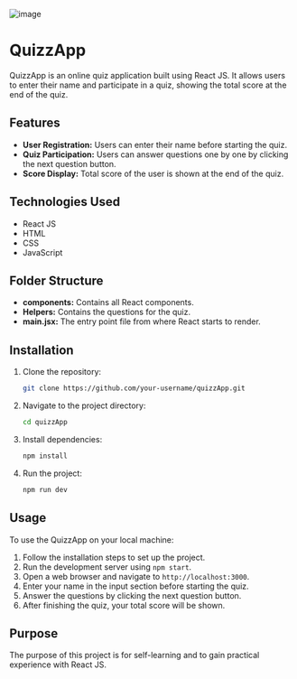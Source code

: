 ![image](https://github.com/tausif101/quizzApp/assets/49864806/c7f02152-f736-44f3-8c25-83d1515debf2)



# QuizzApp

QuizzApp is an online quiz application built using React JS. It allows users to enter their name and participate in a quiz, showing the total score at the end of the quiz.

## Features

- **User Registration:** Users can enter their name before starting the quiz.
- **Quiz Participation:** Users can answer questions one by one by clicking the next question button.
- **Score Display:** Total score of the user is shown at the end of the quiz.

## Technologies Used

- React JS
- HTML
- CSS
- JavaScript

## Folder Structure

- **components:** Contains all React components.
- **Helpers:** Contains the questions for the quiz.
- **main.jsx:** The entry point file from where React starts to render.

## Installation

1. Clone the repository:

   ```bash
   git clone https://github.com/your-username/quizzApp.git
2. Navigate to the project directory:

   ```bash
   cd quizzApp

3. Install dependencies:

   ```bash
   npm install

4. Run the project:

   ```bash
   npm run dev


## Usage

To use the QuizzApp on your local machine:

1. Follow the installation steps to set up the project.
2. Run the development server using `npm start`.
3. Open a web browser and navigate to `http://localhost:3000`.
4. Enter your name in the input section before starting the quiz.
5. Answer the questions by clicking the next question button.
6. After finishing the quiz, your total score will be shown.

## Purpose

The purpose of this project is for self-learning and to gain practical experience with React JS.
